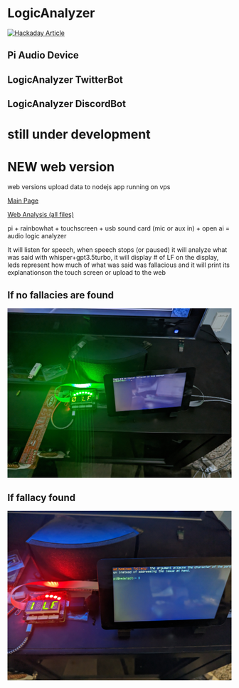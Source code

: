 # LogicAnalyzer 
[![Hackaday Article](https://img.shields.io/badge/Hackaday-Article-blue)](https://hackaday.com/2023/04/06/chatgpt-powers-a-different-kind-of-logic-analyzer/)
## Pi Audio Device
## LogicAnalyzer TwitterBot
## LogicAnalyzer DiscordBot
# still under development
# NEW web version
web versions upload data to nodejs app running on vps

[Main Page](https://bullshit.mattthemaker.org/)


[Web Analysis (all files)](https://bullshit.mattthemaker.org/files)

pi + rainbowhat + touchscreen + usb sound card (mic or aux in) + open ai = audio logic analyzer

It will listen for speech, when speech stops (or paused) it will analyze what was said with whisper+gpt3.5turbo, it will display # of LF on the display, leds represent how much of what was said was fallacious and it will print its explanationson the touch screen or upload to the web

## If no fallacies are found
![No Fallacies Found](https://github.com/matt-desmarais/LogicAnalyzer/raw/main/PXL_20230331_202900977.jpg)

## If fallacy found
![Fallacy Detected](https://github.com/matt-desmarais/LogicAnalyzer/raw/main/PXL_20230331_213810695%20(1).jpg)
